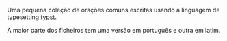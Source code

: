 Uma pequena coleção de orações comuns escritas usando a linguagem de typesetting [typst](https://github.com/typst/typst).

A maior parte dos ficheiros tem uma versão em português e outra em latim.
